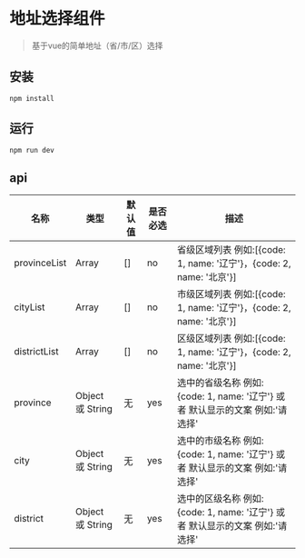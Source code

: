 # 地址选择组件

> 基于vue的简单地址（省/市/区）选择


## 安装

```
npm install
```

## 运行

```
npm run dev
```

## api

名称 | 类型 | 默认值 | 是否必选 | 描述
---|--- |--- |--- | ---
provinceList | Array | [] | no | 省级区域列表 例如:[{code: 1, name: '辽宁'}，{code: 2, name: '北京'}]
cityList | Array | [] | no | 市级区域列表 例如:[{code: 1, name: '辽宁'}，{code: 2, name: '北京'}]
districtList | Array | [] | no | 区级区域列表 例如:[{code: 1, name: '辽宁'}，{code: 2, name: '北京'}]
province | Object 或 String | 无 | yes | 选中的省级名称 例如:{code: 1, name: '辽宁'} 或者 默认显示的文案 例如:'请选择'
city | Object 或 String | 无 | yes | 选中的市级名称 例如:{code: 1, name: '辽宁'} 或者 默认显示的文案 例如:'请选择'
district | Object 或 String | 无 | yes | 选中的区级名称 例如:{code: 1, name: '辽宁'} 或者 默认显示的文案 例如:'请选择'
